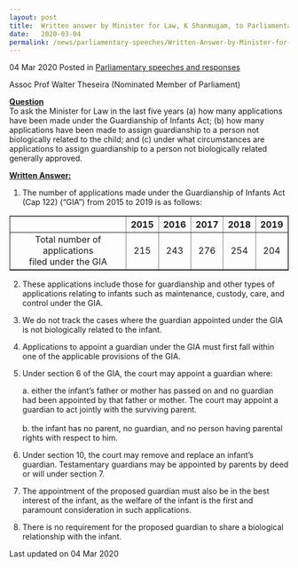 ```yaml
---
layout: post
title:  Written answer by Minister for Law, K Shanmugam, to Parliamentary Question on Applications under the Guardianship of Infants Act
date:   2020-03-04
permalink: /news/parliamentary-speeches/Written-Answer-by-Minister-for-Law-K-Shanmugam-to-PQ-on-Applications-under-the-Guardianship-of-Infants-Act
---
```


04 Mar 2020 Posted in [Parliamentary speeches and responses](/news/parliamentary-speeches)

Assoc Prof Walter Theseira (Nominated Member of Parliament) 

**<b><u>Question</u></b>**  
To ask the Minister for Law in the last five years (a) how many applications have been made under the Guardianship of Infants Act; (b) how many applications have been made to assign guardianship to a person not biologically related to the child; and (c) under what circumstances are applications to assign guardianship to a person not biologically related generally approved.

**<b><u>Written Answer:</u></b>**  

1. The number of applications made under the Guardianship of Infants Act (Cap 122) (“GIA”) from 2015 to 2019 is as follows: 

<TABLE BORDER="1"    WIDTH="100%"   CELLPADDING="4" CELLSPACING="0">
   <TR>
      </TH>
   </TR>
   <TR>
      <TH></TH>
      <TH>2015</TH>
      <TH>2016</TH>
      <TH>2017</TH>
      <TH>2018</TH>
      <TH>2019</TH>
   </TR>
   <TR ALIGN="CENTER">
      <TD>Total number of applications<br> filed under the GIA</TD>
      <TD>215</TD>
      <TD>243</TD>
      <TD>276</TD>
      <TD>254</TD>
      <TD>204</TD>
   </TR>
</TABLE>

<ol start="2">
<li>These applications include those for guardianship and other types of applications relating to infants such as maintenance, custody, care, and control under the GIA.</li>
</ol>

<ol start="3">
<li>We do not track the cases where the guardian appointed under the GIA is not biologically related to the infant.</li>
</ol>

<ol start="4">
<li>Applications to appoint a guardian under the GIA must first fall within one of the applicable provisions of the GIA.</li> 
</ol>

<ol start="5">
<li>Under section 6 of the GIA, the court may appoint a guardian where:</li> 
</ol>
<ol start="a">
a.  either the infant’s father or mother has passed on and no guardian had been appointed by that father or mother. The court may appoint a guardian to act jointly with the surviving parent.
<br>
<br>
b.  the infant has no parent, no guardian, and no person having parental rights with respect to him.
</ol>
    
<ol start="6">
<li>Under section 10, the court may remove and replace an infant’s guardian. Testamentary guardians may be appointed by parents by deed or will under section 7.</li>
</ol>

<ol start="7">
<li>The appointment of the proposed guardian must also be in the best interest of the infant, as the welfare of the infant is the first and paramount consideration in such applications.</li> 
</ol>

<ol start="8">
<li>There is no requirement for the proposed guardian to share a biological relationship with the infant.</li> 
</ol>

<p class="right-side-updated">Last updated on 04 Mar 2020</p>
